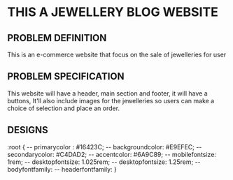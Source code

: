 # THIS A JEWELLERY BLOG WEBSITE

## PROBLEM DEFINITION

This is an e-commerce website that focus on the sale of jewelleries for user

## PROBLEM SPECIFICATION

This website will have a header, main section and footer, it will have a buttons, It'll also include images for the jewelleries so users can make a choice of selection and place an order. 

## DESIGNS

:root {
    -- primarycolor : #16423C;
    -- backgroundcolor: #E9EFEC;
    -- secondarycolor: #C4DAD2;
    -- accentcolor: #6A9C89;
    -- mobilefontsize: 1rem;
    -- desktopfontsize: 1.025rem;
    -- desktopfontsize: 1.25rem;
    -- bodyfontfamily:
    -- headerfontfamily:
}